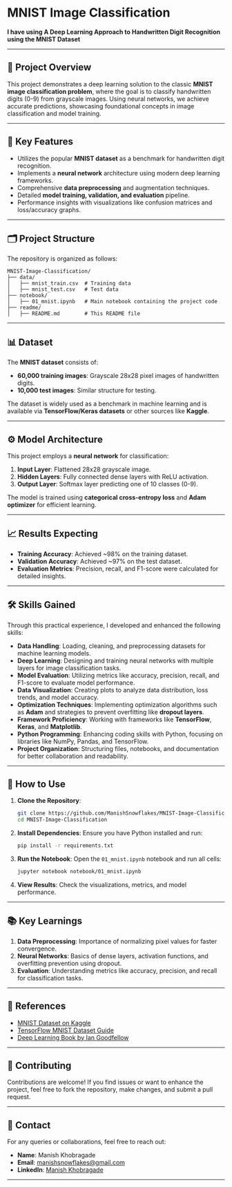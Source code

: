 # **MNIST Image Classification**

**I have using A Deep Learning Approach to Handwritten Digit Recognition using the MNIST Dataset**

---

## **📌 Project Overview**
This project demonstrates a deep learning solution to the classic **MNIST image classification problem**, where the goal is to classify handwritten digits (0-9) from grayscale images. Using neural networks, we achieve accurate predictions, showcasing foundational concepts in image classification and model training.

---

## **🌟 Key Features**
- Utilizes the popular **MNIST dataset** as a benchmark for handwritten digit recognition.
- Implements a **neural network** architecture using modern deep learning frameworks.
- Comprehensive **data preprocessing** and augmentation techniques.
- Detailed **model training, validation, and evaluation** pipeline.
- Performance insights with visualizations like confusion matrices and loss/accuracy graphs.

---

## **🗂 Project Structure**
The repository is organized as follows:

```
MNIST-Image-Classification/
├── data/
│   ├── mnist_train.csv  # Training data
│   ├── mnist_test.csv   # Test data
├── notebook/
│   ├── 01_mnist.ipynb   # Main notebook containing the project code
├── readme/
│   ├── README.md        # This README file
```

---

## **📊 Dataset**
The **MNIST dataset** consists of:
- **60,000 training images**: Grayscale 28x28 pixel images of handwritten digits.
- **10,000 test images**: Similar structure for testing.
  
The dataset is widely used as a benchmark in machine learning and is available via **TensorFlow/Keras datasets** or other sources like **Kaggle**.

---

## **⚙️ Model Architecture**
This project employs a **neural network** for classification:
1. **Input Layer**: Flattened 28x28 grayscale image.
2. **Hidden Layers**: Fully connected dense layers with ReLU activation.
3. **Output Layer**: Softmax layer predicting one of 10 classes (0-9).

The model is trained using **categorical cross-entropy loss** and **Adam optimizer** for efficient learning.

---

## **📈 Results Expecting**
- **Training Accuracy**: Achieved ~98% on the training dataset.
- **Validation Accuracy**: Achieved ~97% on the test dataset.
- **Evaluation Metrics**: Precision, recall, and F1-score were calculated for detailed insights.

---

## **🛠️ Skills Gained**
Through this practical experience, I developed and enhanced the following skills:
- **Data Handling**: Loading, cleaning, and preprocessing datasets for machine learning models.
- **Deep Learning**: Designing and training neural networks with multiple layers for image classification tasks.
- **Model Evaluation**: Utilizing metrics like accuracy, precision, recall, and F1-score to evaluate model performance.
- **Data Visualization**: Creating plots to analyze data distribution, loss trends, and model accuracy.
- **Optimization Techniques**: Implementing optimization algorithms such as **Adam** and strategies to prevent overfitting like **dropout layers**.
- **Framework Proficiency**: Working with frameworks like **TensorFlow**, **Keras**, and **Matplotlib**.
- **Python Programming**: Enhancing coding skills with Python, focusing on libraries like NumPy, Pandas, and TensorFlow.
- **Project Organization**: Structuring files, notebooks, and documentation for better collaboration and readability.

---

## **🚀 How to Use**
1. **Clone the Repository**:
   ```bash
   git clone https://github.com/ManishSnowflakes/MNIST-Image-Classification.git
   cd MNIST-Image-Classification
   ```
2. **Install Dependencies**:
   Ensure you have Python installed and run:
   ```bash
   pip install -r requirements.txt
   ```

3. **Run the Notebook**:
   Open the `01_mnist.ipynb` notebook and run all cells:
   ```bash
   jupyter notebook notebook/01_mnist.ipynb
   ```
4. **View Results**:
   Check the visualizations, metrics, and model performance.

---

## **📚 Key Learnings**
1. **Data Preprocessing**: Importance of normalizing pixel values for faster convergence.
2. **Neural Networks**: Basics of dense layers, activation functions, and overfitting prevention using dropout.
3. **Evaluation**: Understanding metrics like accuracy, precision, and recall for classification tasks.

---

## **🔗 References**
- [MNIST Dataset on Kaggle](https://www.kaggle.com/c/digit-recognizer)
- [TensorFlow MNIST Dataset Guide](https://www.tensorflow.org/datasets/catalog/mnist)
- [Deep Learning Book by Ian Goodfellow](https://www.deeplearningbook.org/)

---

## **🤝 Contributing**
Contributions are welcome! If you find issues or want to enhance the project, feel free to fork the repository, make changes, and submit a pull request.

---

## **📧 Contact**
For any queries or collaborations, feel free to reach out:
- **Name**: Manish Khobragade
- **Email**: [manishsnowflakes@gmail.com](mailto:manishsnowflakes@gmail.com)
- **LinkedIn**: [Manish Khobragade](https://www.linkedin.com/in/manishkhobragade-itengineer)

---
